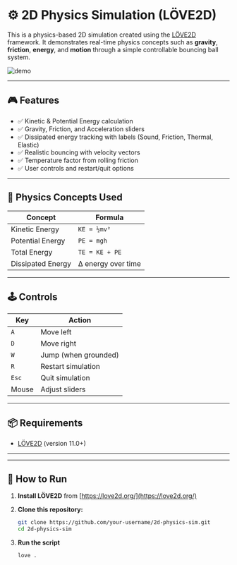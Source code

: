 # ⚙️ 2D Physics Simulation (LÖVE2D)

This is a physics-based 2D simulation created using the [LÖVE2D](https://love2d.org/) framework. It demonstrates real-time physics concepts such as **gravity**, **friction**, **energy**, and **motion** through a simple controllable bouncing ball system.

![demo](preview.gif) <!-- Optional: Add a GIF or image of the simulation -->

---

## 🎮 Features

- ✅ Kinetic & Potential Energy calculation  
- ✅ Gravity, Friction, and Acceleration sliders  
- ✅ Dissipated energy tracking with labels (Sound, Friction, Thermal, Elastic)  
- ✅ Realistic bouncing with velocity vectors  
- ✅ Temperature factor from rolling friction  
- ✅ User controls and restart/quit options

---

## 🧪 Physics Concepts Used

| Concept            | Formula                          |
|--------------------|----------------------------------|
| Kinetic Energy     | `KE = ½mv²`                      |
| Potential Energy   | `PE = mgh`                       |
| Total Energy       | `TE = KE + PE`                   |
| Dissipated Energy  | Δ energy over time              |

---

## 🕹 Controls

| Key     | Action                   |
|---------|--------------------------|
| `A`     | Move left                |
| `D`     | Move right               |
| `W`     | Jump (when grounded)     |
| `R`     | Restart simulation       |
| `Esc`   | Quit simulation          |
| Mouse   | Adjust sliders           |

---

## 📦 Requirements

- [LÖVE2D](https://love2d.org/) (version 11.0+)

---


---

## 🚀 How to Run

1. **Install LÖVE2D** from [https://love2d.org/](https://love2d.org/)
2. **Clone this repository:**

   ```bash
   git clone https://github.com/your-username/2d-physics-sim.git
   cd 2d-physics-sim
   ```
3. **Run the script**

   ```bash
   love .
   ```
